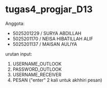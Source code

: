 # tugas4_progjar_D13

Anggota:
- 5025201229 / SURYA ABDILLAH
- 5025201170 / NEISA HIBATILLAH ALIF
- 5025201137 / MAISAN AULIYA

urutan input:
1. USERNAME_OUTLOOK
2. PASSWORD_OUTLOOK
3. USERNAME_RECEIVER
4. PESAN ("enter" 2 kali untuk akhhiri pesan)
